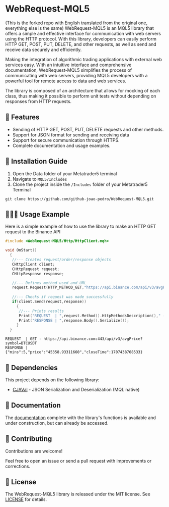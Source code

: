 # WebRequest-MQL5 

(This is the forked repo with English translated from the original one, everything else is the same)
WebRequest-MQL5 is an MQL5 library that offers a simple and effective interface for communication with web servers using the HTTP protocol. With this library, developers can easily perform HTTP GET, POST, PUT, DELETE, and other requests, as well as send and receive data securely and efficiently.

Making the integration of algorithmic trading applications with external web services easy. With an intuitive interface and comprehensive documentation, WebRequest-MQL5 simplifies the process of communicating with web servers, providing MQL5 developers with a powerful tool for remote access to data and web services.

The library is composed of an architecture that allows for mocking of each class, thus making it possible to perform unit tests without depending on responses from HTTP requests.

## 🔧 Features

- Sending of HTTP GET, POST, PUT, DELETE requests and other methods.
- Support for JSON format for sending and receiving data
- Support for secure communication through HTTPS.
- Complete documentation and usage examples.

## 📖 Installation Guide

1. Open the Data folder of your Metatrader5 terminal
2. Navigate to `MQL5/Includes`
3. Clone the project inside the `/Includes` folder of your Metatrader5 Terminal
``` shell
git clone https://github.com/github-joao-pedro/WebRequest-MQL5.git
```

## 👨🏻‍💻 Usage Example

Here is a simple example of how to use the library to make an HTTP GET request to the Binance API
``` c++
#include <WebRequest-MQL5/Http/HttpClient.mqh>

void OnStart()
  {
   //--- Creates request/order/response objects
   CHttpClient client;
   CHttpRequest request;
   CHttpResponse response;

   //--- Defines method used and URL
   request.Request(HTTP_METHOD_GET,"https://api.binance.com/api/v3/avgPrice?symbol=BTCUSDT");
   
   //--- Checks if request was made successfully
   if(client.Send(request,response))
     {
      //--- Prints results
      Print("REQUEST  | ",request.Method().HttpMethodsDescription()," - ",request.Url().Serialize());
      Print("RESPONSE | ",response.Body().Serialize());
     }
  }
```

```
REQUEST  | GET - https://api.binance.com:443/api/v3/avgPrice?symbol=BTCUSDT
RESPONSE | {"mins":5,"price":"45358.93311660","closeTime":1707438768533}
```

## 🔗 Dependencies
This project depends on the following library:

- [CJAVal](https://www.mql5.com/en/code/13663) - JSON Serialization and Deserialization (MQL native)

## 📄 Documentation
The [documentation](https://joaopedrodev.notion.site/WebRequest-MQL5-221944146357478b9a01ade899e2531b) complete with the library's functions is available and under construction, but can already be accessed.

## 🤝 Contributing

Contributions are welcome!

Feel free to open an issue or send a pull request with improvements or corrections.

## 📝 License

The WebRequest-MQL5 library is released under the MIT license. See [LICENSE](./LICENSE) for details.
